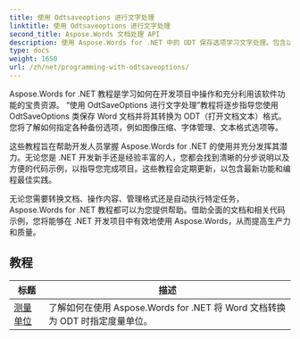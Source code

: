 ```yaml
---
title: 使用 Odtsaveoptions 进行文字处理
linktitle: 使用 Odtsaveoptions 进行文字处理
second_title: Aspose.Words 文档处理 API
description: 使用 Aspose.Words for .NET 中的 ODT 保存选项学习文字处理。包含以 ODT 格式保存 Word 文档的示例代码的详细教程。
type: docs
weight: 1650
url: /zh/net/programming-with-odtsaveoptions/
---
```

Aspose.Words for .NET 教程是学习如何在开发项目中操作和充分利用该软件功能的宝贵资源。 “使用 OdtSaveOptions 进行文字处理”教程将逐步指导您使用 OdtSaveOptions 类保存 Word 文档并将其转换为 ODT（打开文档文本）格式。您将了解如何指定各种备份选项，例如图像压缩、字体管理、文本格式选项等。

这些教程旨在帮助开发人员掌握 Aspose.Words for .NET 的使用并充分发挥其潜力。无论您是 .NET 开发新手还是经验丰富的人，您都会找到清晰的分步说明以及方便的代码示例，以指导您完成项目。这些教程会定期更新，以包含最新功能和编程最佳实践。

无论您需要转换文档、操作内容、管理格式还是自动执行特定任务，Aspose.Words for .NET 教程都可以为您提供帮助。借助全面的文档和相关代码示例，您将能够在 .NET 开发项目中有效地使用 Aspose.Words，从而提高生产力和质量。

 ## 教程
| 标题 | 描述 |
| --- | --- |
| [测量单位](./measure-unit/) | 了解如何在使用 Aspose.Words for .NET 将 Word 文档转换为 ODT 时指定度量单位。 |
